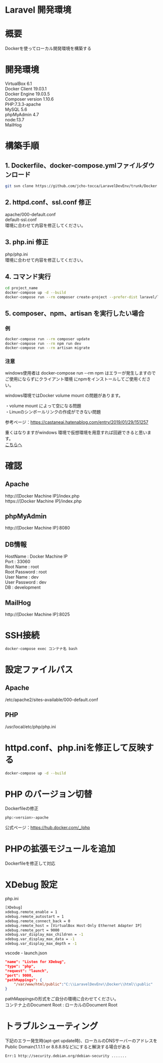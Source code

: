 Laravel 開発環境
====

# 概要
Dockerを使ってローカル開発環境を構築する

# 開発環境

VirtualBox 6.1  
Docker Client 19.03.1  
Docker Engine 19.03.5  
Composer version 1.10.6  
PHP:7.3.3-apache  
MySQL 5.6   
phpMyAdmin 4.7  
node:13.7  
MailHog  

# 構築手順
## 1. Dockerfile、docker-compose.ymlファイルダウンロード
```bash
git svn clone https://github.com/jcho-tocca/LaravelDevEnv/trunk/Docker project_name
```
## 2. httpd.conf、ssl.conf 修正
apache/000-default.conf  
default-ssl.conf  
環境に合わせて内容を修正してください。
## 3. php.ini 修正
php/php.ini  
環境に合わせて内容を修正してください。
## 4. コマンド実行
```bash
cd project_name
docker-compose up -d --build
docker-compose run --rm composer create-project --prefer-dist laravel/laravel .
```

## 5. composer、npm、artisan を実行したい場合
### 例
```bash
docker-compose run --rm composer update
docker-compose run --rm npm run dev
docker-compose run --rm artisan migrate 
```
### 注意
windows使用者は docker-compose run --rm npm はエラーが発生しますのでご使用にならずにクライアント環境	にnpmをインストールしてご使用ください。

windows環境ではDocker volume mount の問題があります。 

・volume mount によって空になる問題  
・Linuxのシンボールリンクの作成ができない問題  

参考ページ：https://castaneai.hatenablog.com/entry/2019/01/29/151257  

重くはなりますがwindows 環境で仮想環境を用意すれば回避できると思います。  
[こちらへ](https://github.com/jcho-tocca/LaravelDevEnv/tree/master/DockerOnVagrant)

# 確認

## Apache
http://[Docker Machine IP]/index.php  
https://[Docker Machine IP]/index.php

## phpMyAdmin
http://[Docker Machine IP]:8080

## DB情報
HostName : Docker Machine IP  
Port : 33060  
Root Name : root  
Root Password : root  
User Name : dev  
User Password : dev  
DB : development  

## MailHog
http://[Docker Machine IP]:8025

# SSH接続
```bash
docker-compose exec コンテナ名 bash
```

# 設定ファイルパス
## Apache
/etc/apache2/sites-available/000-default.conf
## PHP
/usr/local/etc/php/php.ini

# httpd.conf、php.iniを修正して反映する
```bash
docker-compose up -d --build
```
# PHP のバージョン切替
Dockerfileの修正  
```bash
php:<version>-apache
```
公式ページ：https://hub.docker.com/_/php
# PHPの拡張モジュールを追加
Dockerfileを修正して対応
# XDebug 設定
php.ini  
```bash
[XDebug]
xdebug.remote_enable = 1
xdebug.remote_autostart = 1
xdebug.remote_connect_back = 0
xdebug.remote_host = [VirtualBox Host-Only Ethernet Adapter IP]
xdebug.remote_port = 9000
xdebug.var_display_max_children = -1
xdebug.var_display_max_data = -1
xdebug.var_display_max_depth = -1
```
vscode - launch.json  
```json
"name": "Listen for XDebug",
"type": "php",
"request": "launch",
"port": 9000,
"pathMappings": {
	"/var/www/html/public":"C:\\LaravelDevEnv\\Docker\\html\\public"
}
```
pathMappingsの形式をご自分の環境に合わせてください。  
コンテナ上のDocument Root : ローカルのDocument Root
# トラブルシューティング

下記のエラー発生時(apt-get update時)、ローカルのDNSサーバーのアドレスを  
Public Domain(1.1.1.1 or 8.8.8.8など)にすると解決する場合がある

```bash
Err:1 http://security.debian.org/debian-security .......
```